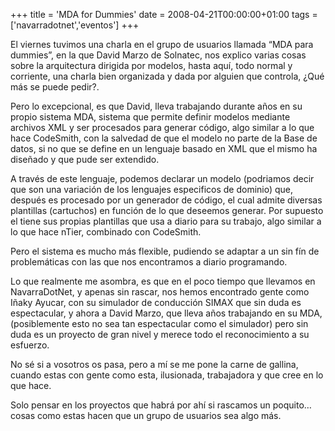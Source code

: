 +++
title = 'MDA for Dummies'
date = 2008-04-21T00:00:00+01:00
tags = ['navarradotnet','eventos']
+++

El viernes tuvimos una charla en el grupo de usuarios llamada “MDA para dummies”, en la que David Marzo de Solnatec, nos explico varias cosas sobre la arquitectura dirigida por modelos, hasta aquí,  todo normal y corriente, una charla bien organizada y dada por alguien que controla, ¿Qué más se puede pedir?.

Pero lo excepcional, es que David, lleva trabajando durante años en su propio sistema MDA, sistema que permite definir modelos mediante archivos XML y ser procesados para generar código,  algo similar a lo que hace CodeSmith, con la salvedad de que el modelo no parte de la Base de datos, si no que se define en un lenguaje basado en XML que el mismo ha diseñado y que pude ser extendido.

A través de este lenguaje, podemos declarar un modelo (podriamos decir que son una variación de los lenguajes especificos de dominio) que, después es procesado por un generador de código, el cual admite diversas plantillas (cartuchos) en función de lo que deseemos generar.  Por supuesto el tiene sus propias plantillas que usa a diario para su trabajo, algo similar a lo que hace nTier, combinado con CodeSmith.

Pero el sistema es mucho más flexible, pudiendo se adaptar a un sin fín de problemáticas con las que nos encontramos a diario programando.

Lo que realmente me asombra, es que en el poco tiempo que llevamos en NavarraDotNet, y apenas sin rascar, nos hemos encontrado gente como Iñaky Ayucar, con su simulador de conducción SIMAX que sin duda es espectacular, y ahora a David Marzo, que lleva años trabajando en su MDA, (posiblemente esto no sea tan espectacular como el simulador) pero sin duda es un proyecto de gran nivel y merece todo el reconocimiento a su esfuerzo. 

No sé si a vosotros os pasa, pero a mí se me pone la carne de gallina, cuando estas con gente como esta, ilusionada, trabajadora y que cree en lo que hace.

Solo pensar en los proyectos que habrá por ahí si rascamos un poquito… cosas como estas hacen que un grupo de usuarios sea algo más.